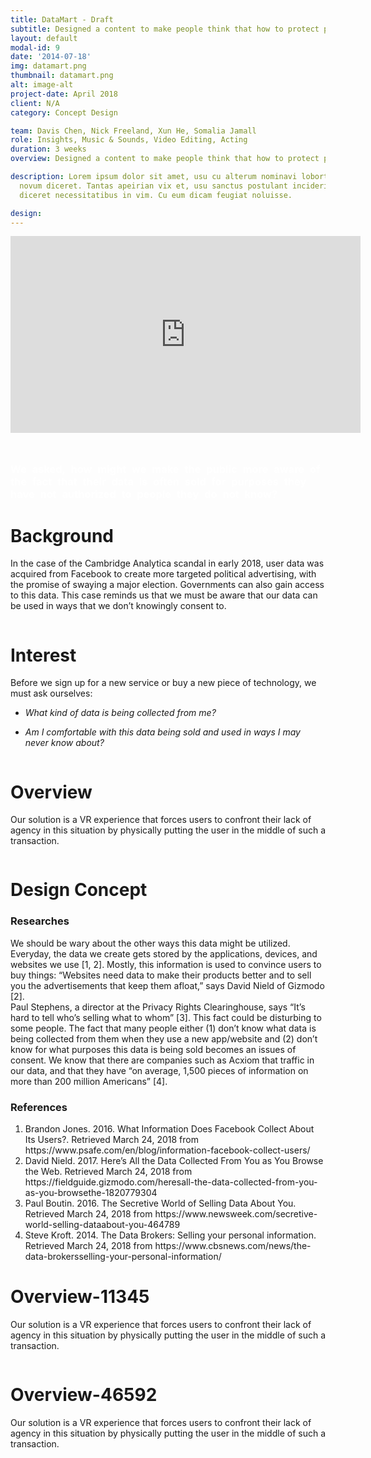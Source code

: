 ```yaml
---
title: DataMart - Draft
subtitle: Designed a content to make people think that how to protect personal online data as they feel necessary.<br>Utilized Premiere Pro and After Effects to create clips of rich content as prototype to present the design idea.
layout: default
modal-id: 9
date: '2014-07-18'
img: datamart.png
thumbnail: datamart.png
alt: image-alt
project-date: April 2018
client: N/A
category: Concept Design

team: Davis Chen, Nick Freeland, Xun He, Somalia Jamall
role: Insights, Music & Sounds, Video Editing, Acting
duration: 3 weeks
overview: Designed a content to make people think that how to protect personal online data as they feel necessary.<br>Utilized Premiere Pro and After Effects to create clips of rich content as prototype to present the design idea.

description: Lorem ipsum dolor sit amet, usu cu alterum nominavi lobortis. At duo
  novum diceret. Tantas apeirian vix et, usu sanctus postulant inciderint ut, populo
  diceret necessitatibus in vim. Cu eum dicam feugiat noluisse.

design:
---
```

<div class="row bg-darkest-gray" > <!-- eternal structure: row col-xl-12 modal-body 1-->
<div class="col-xl-12"> <!-- eternal structure: row col-xl-12 modal-body 2-->
<div class="modal-body"> <!-- eternal structure: row col-xl-12 modal-body 3-->
    <!-- post content start-->
    <div class="container">
      <div class="row text-left" >
        <div class="col-lg-6">
          <iframe width="560" height="315" src="https://www.youtube.com/embed/1vSejrGjO1U" frameborder="0" allow="accelerometer; autoplay; encrypted-media; gyroscope; picture-in-picture" allowfullscreen></iframe>
        </div>
        <div class="col-lg-6 text-info" style="padding-top: 5%;">
        <h3 style="text-transform:none; color: #fff; word-spacing: 5px; line-hright: 5px;">We asked, how might we make the public more aware of the fact that their data is often sold for purposes they have not authorized to people they do not know?</h3>
        </div>
      </div>
    </div>
    <!-- post content end-->
</div> <!-- eternal structure: row col-xl-12 modal-body 4-->
</div> <!-- eternal structure: row col-xl-12 modal-body 5-->
</div>
<div class="row"> <!-- eternal structure: row col-xl-12 modal-body 1-->
<div class="col-xl-12"> <!-- eternal structure: row col-xl-12 modal-body 2-->
<div class="modal-body"> <!-- eternal structure: row col-xl-12 modal-body 3-->
    <!-- post content start-->
    <div class="container "> 
    <div class="row text-center text-general">
        <div class="col-lg-12">
        <h1 class="service-heading">Background</h1>
        </div>
    </div> 
    <div class="row text-left text-general">
        <div class="col-lg-7 col-sm-7 col-xs-7">
          <p>In the case of the Cambridge Analytica scandal in early 2018, user data was acquired from Facebook to create more targeted political advertising, with the promise of swaying a major election. Governments can also gain access to this data. This case reminds us that we must be aware that our data can be used in ways that we don’t knowingly consent to.</p>
        </div>
        <div class="col-lg-5 col-sm-5 col-xs-5">
          <span >
          <img class="img-responsive center-block" src="img/portfolio/datamart-background.png" alt="">
          </span>
        </div>
    </div>
    <div class="row text-left text-general">
        <div class="col-lg-12">
        <h1 class="service-heading">Interest</h1>
        </div>
    </div>
    <div class="row text-left text-general">
        <div class="col-lg-7 col-sm-7 col-xs-7">
          <p>Before we sign up for a new service or buy a new piece of technology, we must ask ourselves:</p>
          <ul class="text-muted" style="font-style: italic;">
            <li><p>What kind of data is being collected from me?</p></li>
            <li><p>Am I comfortable with this data being sold and used in ways I may never know about?</p></li>
          </ul>
        </div>
        <div class="col-lg-5 col-sm-5 col-xs-5">
          <span >
          <img class="img-responsive center-block" src="img/portfolio/datamart-social.png" alt="">
          </span>
        </div>
    </div>
    <div class="row text-left text-general">
        <div class="col-lg-12">
        <h1 class="service-heading">Overview</h1>
        </div>
    </div>
    <div class="row text-left text-general">
        <div class="col-lg-7 col-sm-7 col-xs-7">
          <p>Our solution is a VR experience that forces users to confront their lack of agency in this situation by physically putting the user in the middle of such a transaction.</p>
        </div>
        <div class="col-lg-5 col-sm-5 col-xs-5">
          <span >
          <img class="img-responsive center-block" src="img/portfolio/datamart-overview.png" alt="">
          </span>
        </div>
    </div>
    

  </div> <!-- container -->
    <!-- post content end-->
</div> <!-- eternal structure: row col-xl-12 modal-body 4-->
</div> <!-- eternal structure: row col-xl-12 modal-body 5-->
</div>

<div class="row data-card"> <!-- eternal structure: row col-xl-12 modal-body 1 *edit bg color here*-->
<div class="col-xl-12"> <!-- eternal structure: row col-xl-12 modal-body 2-->
<div class="modal-body"> <!-- eternal structure: row col-xl-12 modal-body 3-->
    <!-- post content start-->
    <div class="container">
    <div class="row text-center text-general">
        <div class="col-lg-12">
        <h1 class="service-heading">Design Concept</h1>
        </div>
    </div>
    </div> <!-- container -->
    <!-- post content end-->
</div> <!-- eternal structure: row col-xl-12 modal-body 4-->
</div> <!-- eternal structure: row col-xl-12 modal-body 5-->
</div>

<div class="row"> <!-- eternal structure: row col-xl-12 modal-body 1 *edit bg color here*-->
<div class="col-xl-12"> <!-- eternal structure: row col-xl-12 modal-body 2-->
<div class="modal-body"> <!-- eternal structure: row col-xl-12 modal-body 3-->
    <!-- post content start-->
    <div class="container">
        <div class="row ">
            <div class="col-md-6">
                <h3 class="service-heading text-center">Researches</h3>
                <p class="text-left">We should be wary about the other ways this data might be utilized. Everyday, the data we create gets stored by the applications, devices, and websites we use [1, 2]. Mostly, this information is used to convince users to buy things: “Websites need data to make their products better and to sell you the advertisements that keep them afloat,” says David Nield of Gizmodo [2].<br>
          Paul Stephens, a director at the Privacy Rights Clearinghouse, says “It’s hard to tell who’s selling what to whom” [3]. This fact could be disturbing to some people. The fact that many people either (1) don’t know what data is being collected from them when they use a new app/website and (2) don’t know for what purposes this data is being sold becomes an issues of consent. We know that there are companies such as Acxiom that traffic in our data, and that they have “on average, 1,500 pieces of information on more than 200 million Americans” [4].</p>
            </div>
            <div class="col-md-6">
                <h3 class="service-heading text-center">References</h3>
                <ol class="text-left">
                <li>Brandon Jones. 2016. What Information Does Facebook Collect About Its Users?. Retrieved March 24, 2018 from https://www.psafe.com/en/blog/information-facebook-collect-users/</li>
                <li>David Nield. 2017. Here’s All the Data Collected From You as You Browse the Web. Retrieved March 24, 2018 from https://fieldguide.gizmodo.com/heresall-the-data-collected-from-you-as-you-browsethe-1820779304</li>
                <li>Paul Boutin. 2016. The Secretive World of Selling Data About You. Retrieved March 24, 2018 from https://www.newsweek.com/secretive-world-selling-dataabout-you-464789</li>
                <li>Steve Kroft. 2014. The Data Brokers: Selling your personal information. Retrieved March 24, 2018 from https://www.cbsnews.com/news/the-data-brokersselling-your-personal-information/</li>
                </ol>
            </div>
        </div><!-- row -->
        <div class="row text-left text-general">
        <div class="col-lg-12 data-card">
          <h1 class="service-heading">Overview-11345</h1>
          <p>Our solution is a VR experience that forces users to confront their lack of agency in this situation by physically putting the user in the middle of such a transaction.</p>
        </div>
    </div>
    <div class="div-line"></div>
    <div class="row text-left text-general">
        <div class="col-lg-12 blog-slider">
          <div class="blog-slider__item">
            <div class="blog-slider__img"><img class="img-responsive center-block" src="img/portfolio/datamart-overview.png" alt=""></div>
            <div><h1 class="service-heading">Overview-46592</h1>
            <p>Our solution is a VR experience that forces users to confront their lack of agency in this situation by physically putting the user in the middle of such a transaction.</p></div>
          </div>
        </div>
    </div>
    <div class="row text-left">
      <span >
      <img class="img-responsive center-block" src="img/portfolio/DataMart-XD.png" alt="">
      </span>
    </div>
    </div> <!-- container -->
    <!-- post content end-->
</div> <!-- eternal structure: row col-xl-12 modal-body 4-->
</div> <!-- eternal structure: row col-xl-12 modal-body 5-->
</div>